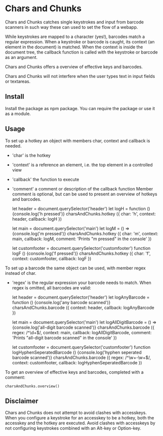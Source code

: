 # Chars and Chunks

Chars and Chunks catches single keystrokes and input from barcode scanners in
such way these can used to set the flow of a webapp.

While keystrokes are mapped to a character (yes!), barcodes match a
regular expression. When a keystroke or barcode is caught, its context (an
element in the document) is matched. When the context is inside the document tree,
the callback function is called with the keystroke or barcode as an argument.

Chars and Chunks offers a overview of effective keys and barcodes.

Chars and Chunks will not interfere when the user types text in input fields
or textareas.

## Install

Install the package as npm package. You can require the package or use it as
a module.

## Usage

To set up a hotkey an object with members char, context and callback is needed.
* 'char' is the hotkey
* 'context' is a reference an element, i.e. the top element in a controlled view
* 'callback' the function to execute
* 'comment' a comment or description of the callback function
Member comment is optional, but can be used to present an overview of
hotkeys and barcodes.

    let header = document.querySelector('header')
    let logH = function () {console.log('h pressed')}
    charsAndChunks.hotkey ({ char: 'h', context: header, callback: logH })

    let main = document.querySelector('main')
    let logM = () => {console.log('m pressed')}
    charsAndChunks.hotkey ({ char: 'm', context: main, callback: logM, comment: 'Prints "m pressed" in the console' })

    let customfooter = document.querySelector('customfooter')
    function logF () {console.log('f pressed')}
    charsAndChunks.hotkey ({ char: 'f', context: customfooter, callback: logF })

To set up a barcode the same object can be used, with member regex instead of char.
* 'regex' is the regular expression your barcode needs to match.
When regex is omitted, all barcodes are valid:

    let header = document.querySelector('header')
    let logAnyBarcode = function () {console.log('any barcode scanned')}
    charsAndChunks.barcode ({ context: header, callback: logAnyBarcode })

    let main = document.querySelector('main')
    let logAllDigitBarcode = () => {console.log('all-digit barcode scanned')}
    charsAndChunks.barcode ({ regex: /^\d+$/, context: main, callback: logAllDigitBarcode, comment: 'Prints "all-digit barcode scanned" in the console' })

    let customfooter = document.querySelector('customfooter')
    function logHyphenSeperatedBarcode () {console.log('hyphen seperated barcode scanned')}
    charsAndChunks.barcode ({ regex: /^\w+-\w+$/, context: customfooter, callback: logHyphenSeperatedBarcode })

To get an overview of effective keys and barcodes, completed with a comment:

    charsAndChunks.overview()

## Disclaimer

Chars and Chunks does not attempt to avoid clashes with accesskeys. When you
configure a keystroke for an accesskey to be a hotkey, both the accesskey and
the hotkey are executed. Avoid clashes with accesskeys by not configuring
keystrokes combined with an Alt-key or Option-key.
